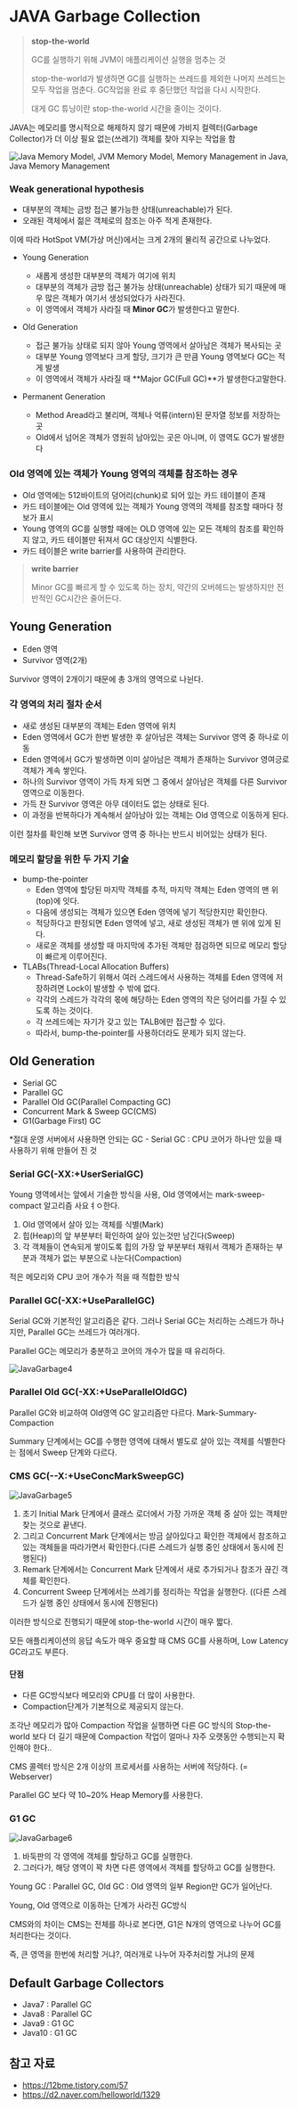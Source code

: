 # JAVA Garbage Collection

> **stop-the-world**
>
> GC를 실행하기 위해 JVM이 애플리케이션 실행을 멈추는 것
>
> stop-the-world가 발생하면 GC를 실행하는 쓰레드를 제외한 나머지 쓰레드는 모두 작업을 멈춘다. GC작업을 완료 후 중단했던 작업을 다시 시작한다.
>
> 대게 GC 튜닝이란 stop-the-world 시간을 줄이는 것이다.

JAVA는 메모리를 명시적으로 해제하지 않기 때문에 가비지 컬렉터(Garbage Collector)가 더 이상 필요 없는(쓰레기) 객체를 찾아 지우는 작업을 함

![Java Memory Model, JVM Memory Model, Memory Management in Java, Java Memory Management](https://cdn.journaldev.com/wp-content/uploads/2014/05/Java-Memory-Model-450x186.png)



### Weak generational hypothesis 

- 대부분의 객체는 금방 접근 불가능한 상태(unreachable)가 된다.
- 오래된 객체에서 젊은 객체로의 참조는 아주 적게 존재한다.

이에 따라 HotSpot VM(가상 머신)에서는 크게 2개의 물리적 공간으로 나누었다.

- Young Generation

  - 새롭게 생성한 대부분의 객체가 여기에 위치
  - 대부분의 객체가 금방 접근 불가능 상태(unreachable) 상태가 되기 때문에 매우 많은 객체가 여기서 생성되었다가 사라진다.
  - 이 영역에서 객체가 사라질 때 **Minor GC**가 발생한다고 말한다.

- Old Generation

  - 접근 불가능 상태로 되지 않아 Young 영역에서 살아남은 객체가 복사되는 곳
  - 대부분 Young 영역보다 크게 할당, 크기가 큰 만큼 Young 영역보다 GC는 적게 발생
  - 이 영역에서 객체가 사라질 때 **Major GC(Full GC)**가 발생한다고말한다.

- Permanent Generation

  - Method Aread라고 불리며, 객체나 억류(intern)된 문자열 정보를 저장하는 곳
  - Old에서 넘어온 객체가 영원히 남아있는 곳은 아니며, 이 영역도 GC가 발생한다

  

### Old 영역에 있는 객체가 Young 영역의 객체를 참조하는 경우

- Old 영역에는 512바이트의 덩어리(chunk)로 되어 있는 카드 테이블이 존재
- 카드 테이블에는 Old 영역에 있는 객체가 Young 영역의 객체를 참조할 때마다 정보가 표시
- Young 영역의 GC를 실행할 때에는 OLD 영역에 있는 모든 객체의 참조를 확인하지 않고, 카드 테이블만 뒤져서 GC 대상인지 식별한다.
- 카드 테이블은 write barrier를 사용하여 관리한다.

> **write barrier**
>
> Minor GC를 빠르게 할 수 있도록 하는 장치, 약간의 오버헤드는 발생하지만 전반적인 GC시간은 줄어든다.

## Young Generation

- Eden 영역
- Survivor 영역(2개)

Survivor 영역이 2개이기 때문에 총 3개의 영역으로 나뉜다.

### 각 영역의 처리 절차 순서

- 새로 생성된 대부분의 객체는 Eden 영역에 위치
- Eden 영역에서 GC가 한번 발생한 후 살아남은 객체는 Survivor 영역 중 하나로 이동
- Eden 영역에서 GC가 발생하면 이미 살아남은 객체가 존재하는 Survivor 영여긍로 객체가 계속 쌓인다.
- 하나의 Survivor 영역이 가득 차게 되면 그 중에서 살아남은 객체를 다른 Survivor 영역으로 이동한다.
- 가득 찬 Survivor 영역은 아무 데이터도 없는 상태로 된다.
- 이 과정을 반복하다가 계속해서 살아남아 있는 객체는 Old 영역으로 이동하게 된다.

이런 절차를 확인해 보면 Survivor 영역 중 하나는 반드시 비어있는 상태가 된다.

### 메모리 할당을 위한 두 가지 기술

- bump-the-pointer
  - Eden 영역에 할당된 마지막 객체를 추적, 마지막 객체는 Eden 영역의 맨 위(top)에 잇다.
  - 다음에 생성되는 객체가 있으면 Eden 영역에 넣기 적당한지만 확인한다.
  - 적당하다고 판정되면 Eden 영역에 넣고, 새로 생성된 객체가 맨 위에 있게 된다.
  - 새로운 객체를 생성할 때 마지막에 추가된 객체만 점검하면 되므로 메모리 할당이 빠르게 이루어진다.
- TLABs(Thread-Local Allocation Buffers)
  - Thread-Safe하기 위해서 여러 스레드에서 사용하는 객체를 Eden 영역에 저장하려면 Lock이 발생할 수 밖에 없다.
  - 각각의 스레드가 각각의 몫에 해당하는 Eden 영역의 작은 덩어리를 가질 수 있도록 하는 것이다.
  - 각 쓰레드에는 자기가 갖고 있는 TALB에만 접근할 수 있다.
  - 따라서, bump-the-pointer를 사용하더라도 문제가 되지 않는다.



## Old Generation

- Serial GC
- Parallel GC
- Parallel Old GC(Parallel Compacting GC)
- Concurrent Mark & Sweep GC(CMS)
- G1(Garbage First) GC

*절대 운영 서버에서 사용하면 안되는 GC - Serial GC  : CPU 코어가 하나만 있을 때 사용하기 위해 만들어 진 것

### Serial GC(-XX:+UserSerialGC)

Young 영역에서는 앞에서 기술한 방식을 사용, Old 영역에서는 mark-sweep-compact 알고리즘 사요ㅕㅇ한다.

1. Old 영역에서 살아 있는 객체를 식별(Mark)
2. 힙(Heap)의 앞 부분부터 확인하여 살아 있는것만 남긴다(Sweep)
3. 각 객체들이 연속되게 쌓이도록 힙의 가장 앞 부분부터 채워서 객체가 존재하는 부분과 객체가 없는 부분으로 나눈다(Compaction)

적은 메모리와 CPU 코어 개수가 적을 때 적합한 방식



### Parallel GC(-XX:+UseParallelGC)

Serial GC와 기본적인 알고리즘은 같다. 그러나 Serial GC는 처리하는 스레드가 하나지만, Parallel GC는 쓰레드가 여러개다. 

Parallel GC는 메모리가 충분하고 코어의 개수가 많을 때 유리하다.

![JavaGarbage4](https://d2.naver.com/content/images/2015/06/helloworld-1329-4.png)



### Parallel Old GC(-XX:+UseParallelOldGC)

Parallel GC와 비교하여 Old영역 GC 알고리즘만 다르다. Mark-Summary-Compaction

Summary 단계에서는 GC를 수행한 영역에 대해서 별도로 살아 있는 객체를 식별한다는 점에서 Sweep 단계와 다르다.



### CMS GC(--X:+UseConcMarkSweepGC)

![JavaGarbage5](https://d2.naver.com/content/images/2015/06/helloworld-1329-5.png)

1. 초기 Initial Mark 단계에서 클래스 로더에서 가장 가까운 객체 중 살아 있는 객체만 찾는 것으로 끝낸다.
2. 그리고 Concurrent Mark 단계에서는 방금 살아있다고 확인한 객체에서 참조하고 있는 객체들을 따라가면서 확인한다.(다른 스레드가 실행 중인 상태에서 동시에 진행된다)
3. Remark 단계에서는 Concurrent Mark 단계에서 새로 추가되거나 참조가 끊긴 객체를 확인한다.
4. Concurrent Sweep 단계에서는 쓰레기를 정리하는 작업을 실행한다. ((다른 스레드가 실행 중인 상태에서 동시에 진행된다)

이러한 방식으로 진행되기 때문에 stop-the-world 시간이 매우 짧다.

모든 애플리케이션의 응답 속도가 매우 중요할 때 CMS GC를 사용하며, Low Latency GC라고도 부른다.

#### 단점

- 다른 GC방식보다 메모리와 CPU를 더 많이 사용한다.
- Compaction단계가 기본적으로 제공되지 않는다.

조각난 메모리가 많아 Compaction 작업을 실행하면 다른 GC 방식의 Stop-the-world 보다 더 길기 때문에 Compaction 작업이 얼마나 자주 오랫동안 수행되는지 확인해야 한다..

CMS 콜렉터 방식은 2개 이상의 프로세서를 사용하는 서버에 적당하다. (= Webserver)

Parallel GC 보다 약 10~20% Heap Memory를 사용한다.



### G1 GC

![JavaGarbage6](https://d2.naver.com/content/images/2015/06/helloworld-1329-6.png)

1. 바둑판의 각 영역에 객체를 할당하고 GC를 실행한다. 
2. 그러다가, 해당 영역이 꽉 차면 다른 영역에서 객체를 할당하고 GC를 실행한다.

Young GC : Parallel GC, Old GC : Old 영역의 일부 Region만 GC가 일어난다.

Young, Old 영역으로 이동하는 단계가 사라진 GC방식



CMS와의 차이는 CMS는 전체를 하나로 본다면, G1은 N개의 영역으로 나누어 GC를 처리한다는 것이다.

즉, 큰 영역을 한번에 처리할 거냐?, 여러개로 나누어 자주처리할 거냐의 문제

## Default Garbage Collectors

- Java7 : Parallel GC
- Java8 : Parallel GC
- Java9 : G1 GC
- Java10 : G1 GC

## 참고 자료

- https://12bme.tistory.com/57
- https://d2.naver.com/helloworld/1329

